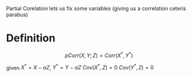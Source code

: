 Partial Corelation lets us fix some variables (giving us a correlation ceteris parabus)

# Definition
$$
pCorr(X,Y;Z) = Corr(X^{*}, Y^{*})
$$

given $X^{*} = X-\alpha Z$,  $Y^{*} = Y - \alpha Z$
$Cov(X^{*}, Z)= 0$          $Cov(Y^{*}, Z)=0$

